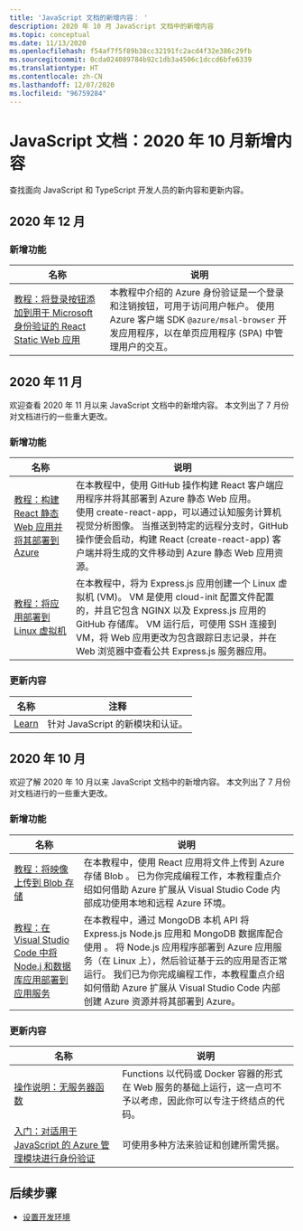 ```yaml
---
title: 'JavaScript 文档的新增内容： '
description: 2020 年 10 月 JavaScript 文档中的新增内容
ms.topic: conceptual
ms.date: 11/13/2020
ms.openlocfilehash: f54af7f5f89b38cc32191fc2acd4f32e386c29fb
ms.sourcegitcommit: 0cda024089784b92c1db3a4506c1dccd6bfe6339
ms.translationtype: HT
ms.contentlocale: zh-CN
ms.lasthandoff: 12/07/2020
ms.locfileid: "96759284"
---
```

# <a name="javascript-docs-whats-new-for-october-2020"></a>JavaScript 文档：2020 年 10 月新增内容

查找面向 JavaScript 和 TypeScript 开发人员的新内容和更新内容。

## <a name="2020-december"></a>2020 年 12 月

### <a name="whats-new"></a>新增功能

|名称|说明|
|---------------------------------------|--|
|[教程：将登录按钮添加到用于 Microsoft 身份验证的 React Static Web 应用](./tutorial/single-page-application-azure-login-button-sdk-msal.md)|本教程中介绍的 Azure 身份验证是一个登录和注销按钮，可用于访问用户帐户。 使用 Azure 客户端 SDK `@azure/msal-browser` 开发应用程序，以在单页应用程序 (SPA) 中管理用户的交互。|

## <a name="2020-november"></a>2020 年 11 月

欢迎查看 2020 年 11 月以来 JavaScript 文档中的新增内容。 本文列出了 7 月份对文档进行的一些重大更改。

### <a name="whats-new"></a>新增功能

|名称|说明|
|---------------------------------------|--|
|[教程：构建 React 静态 Web 应用并将其部署到 Azure](./tutorial/static-web-app/introduction.md)|在本教程中，使用 GitHub 操作构建 React 客户端应用程序并将其部署到 Azure 静态 Web 应用。<br>使用 create-react-app，可以通过认知服务计算机视觉分析图像。 当推送到特定的远程分支时，GitHub 操作便会启动，构建 React (create-react-app) 客户端并将生成的文件移动到 Azure 静态 Web 应用资源。|
|[教程：将应用部署到 Linux 虚拟机](./tutorial/nodejs-virtual-machine-vm/introduction.md)|在本教程中，将为 Express.js 应用创建一个 Linux 虚拟机 (VM)。 VM 是使用 cloud-init 配置文件配置的，并且它包含 NGINX 以及 Express.js 应用的 GitHub 存储库。 VM 运行后，可使用 SSH 连接到 VM，将 Web 应用更改为包含跟踪日志记录，并在 Web 浏览器中查看公共 Express.js 服务器应用。|

### <a name="whats-updated"></a>更新内容

|名称|注释|
|---------------------------------------|--|
|[Learn](learn-azure-javascript.md)|针对 JavaScript 的新模块和认证。|

## <a name="2020-october"></a>2020 年 10 月

欢迎了解 2020 年 10 月以来 JavaScript 文档中的新增内容。 本文列出了 7 月份对文档进行的一些重大更改。

### <a name="whats-new"></a>新增功能

|名称|说明|
|---------------------------------------|--|
|[教程：将映像上传到 Blob 存储](./tutorial/browser-file-upload-azure-storage-blob.md)|在本教程中，使用 React 应用将文件上传到 Azure 存储 Blob 。 已为你完成编程工作，本教程重点介绍如何借助 Azure 扩展从 Visual Studio Code 内部成功使用本地和远程 Azure 环境。|
|[教程：在 Visual Studio Code 中将 Node.j 和数据库应用部署到应用服务](./tutorial/deploy-nodejs-mongodb-app-service-from-visual-studio-code.md)|在本教程中，通过 MongoDB 本机 API 将 Express.js Node.js 应用和 MongoDB 数据库配合使用 。 将 Node.js 应用程序部署到 Azure 应用服务（在 Linux 上），然后验证基于云的应用是否正常运行。 我们已为你完成编程工作，本教程重点介绍如何借助 Azure 扩展从 Visual Studio Code 内部创建 Azure 资源并将其部署到 Azure。|

### <a name="whats-updated"></a>更新内容

|名称|说明|
|---------------------------------------|--|
|[操作说明：无服务器函数](how-to/develop-serverless-apps.md)|Functions 以代码或 Docker 容器的形式在 Web 服务的基础上运行，这一点可不予以考虑，因此你可以专注于终结点的代码。|
|[入门：对适用于 JavaScript 的 Azure 管理模块进行身份验证](core/node-sdk-azure-authenticate.md)|可使用多种方法来验证和创建所需凭据。|

## <a name="next-steps"></a>后续步骤

* [设置开发环境](./core/configure-local-development-environment.md)